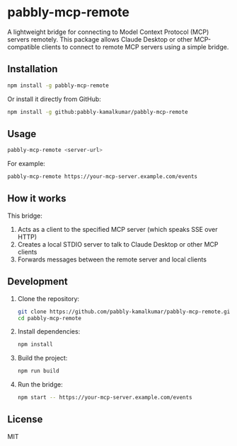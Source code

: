 # pabbly-mcp-remote

A lightweight bridge for connecting to Model Context Protocol (MCP) servers remotely. This package allows Claude Desktop or other MCP-compatible clients to connect to remote MCP servers using a simple bridge.

## Installation

```bash
npm install -g pabbly-mcp-remote
```

Or install it directly from GitHub:

```bash
npm install -g github:pabbly-kamalkumar/pabbly-mcp-remote
```

## Usage

```bash
pabbly-mcp-remote <server-url>
```

For example:

```bash
pabbly-mcp-remote https://your-mcp-server.example.com/events
```

## How it works

This bridge:
1. Acts as a client to the specified MCP server (which speaks SSE over HTTP)
2. Creates a local STDIO server to talk to Claude Desktop or other MCP clients
3. Forwards messages between the remote server and local clients

## Development

1. Clone the repository:
   ```bash
   git clone https://github.com/pabbly-kamalkumar/pabbly-mcp-remote.git
   cd pabbly-mcp-remote
   ```

2. Install dependencies:
   ```bash
   npm install
   ```

3. Build the project:
   ```bash
   npm run build
   ```

4. Run the bridge:
   ```bash
   npm start -- https://your-mcp-server.example.com/events
   ```

## License

MIT
